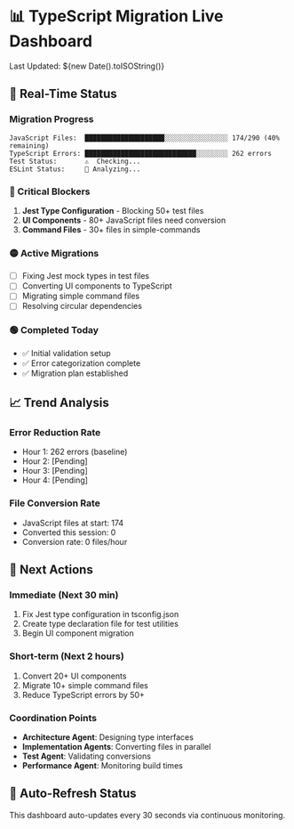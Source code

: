 # 📊 TypeScript Migration Live Dashboard
Last Updated: ${new Date().toISOString()}

## 🚨 Real-Time Status

### Migration Progress
```
JavaScript Files:  ████████████████████░░░░░░░░░░░░░░░░ 174/290 (40% remaining)
TypeScript Errors: ████████████████████████████░░░░░░░░ 262 errors
Test Status:       ⚠️  Checking...
ESLint Status:     🔄 Analyzing...
```

### 🔴 Critical Blockers
1. **Jest Type Configuration** - Blocking 50+ test files
2. **UI Components** - 80+ JavaScript files need conversion
3. **Command Files** - 30+ files in simple-commands

### 🟡 Active Migrations
- [ ] Fixing Jest mock types in test files
- [ ] Converting UI components to TypeScript
- [ ] Migrating simple command files
- [ ] Resolving circular dependencies

### 🟢 Completed Today
- ✅ Initial validation setup
- ✅ Error categorization complete
- ✅ Migration plan established

## 📈 Trend Analysis

### Error Reduction Rate
- Hour 1: 262 errors (baseline)
- Hour 2: [Pending]
- Hour 3: [Pending]
- Hour 4: [Pending]

### File Conversion Rate
- JavaScript files at start: 174
- Converted this session: 0
- Conversion rate: 0 files/hour

## 🎯 Next Actions

### Immediate (Next 30 min)
1. Fix Jest type configuration in tsconfig.json
2. Create type declaration file for test utilities
3. Begin UI component migration

### Short-term (Next 2 hours)
1. Convert 20+ UI components
2. Migrate 10+ simple command files
3. Reduce TypeScript errors by 50+

### Coordination Points
- **Architecture Agent**: Designing type interfaces
- **Implementation Agents**: Converting files in parallel
- **Test Agent**: Validating conversions
- **Performance Agent**: Monitoring build times

## 🔄 Auto-Refresh Status
This dashboard auto-updates every 30 seconds via continuous monitoring.
